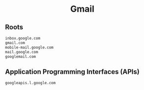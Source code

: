 


<h1 align="center">Gmail</h1>  


## Roots


```html
inbox.google.com
gmail.com
mobile-mail.google.com
mail.google.com
googlemail.com
```  


## Application Programming Interfaces (APIs)


```html
googleapis.l.google.com
```  

<br>
